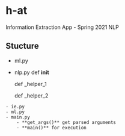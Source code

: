 # h-at
Information Extraction App - Spring 2021 NLP 

## Stucture
- ml.py
- nlp.py
	def __init__

	def _helper_1

	def _helper_2
```
- ie.py
- ml.py
- main.py
	- **get_args()** get parsed arguments
	- **main()** for execution
